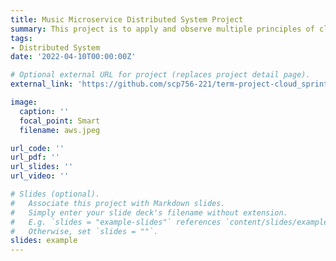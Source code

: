 ```yaml
---
title: Music Microservice Distributed System Project
summary: This project is to apply and observe multiple principles of cloud computing, implemented with AWS platform, containerized application, the micro-service distributed system architecture pattern and Scrum methodology.
tags: 
- Distributed System
date: '2022-04-10T00:00:00Z'

# Optional external URL for project (replaces project detail page).
external_link: 'https://github.com/scp756-221/term-project-cloud_sprints'

image:
  caption: ''
  focal_point: Smart
  filename: aws.jpeg

url_code: ''
url_pdf: ''
url_slides: ''
url_video: ''

# Slides (optional).
#   Associate this project with Markdown slides.
#   Simply enter your slide deck's filename without extension.
#   E.g. `slides = "example-slides"` references `content/slides/example-slides.md`.
#   Otherwise, set `slides = ""`.
slides: example
---
```


